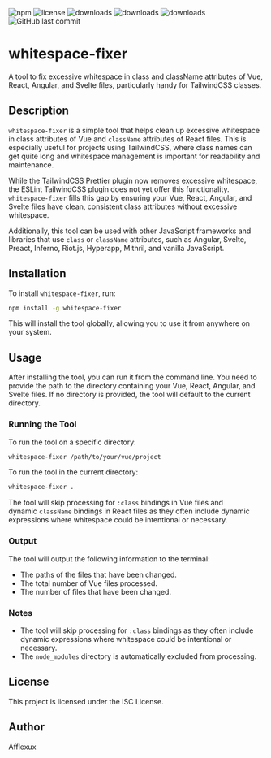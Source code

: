 ![npm](https://img.shields.io/npm/v/whitespace-fixer)
![license](https://img.shields.io/npm/l/whitespace-fixer)
![downloads](https://img.shields.io/npm/dt/whitespace-fixer)
![downloads](https://img.shields.io/npm/dw/whitespace-fixer)
![downloads](https://img.shields.io/npm/dm/whitespace-fixer)
![GitHub last commit](https://img.shields.io/github/last-commit/afflexux/whitespace-fixer)

# whitespace-fixer

A tool to fix excessive whitespace in class and className attributes of Vue, React, Angular, and Svelte files, particularly handy for TailwindCSS classes.

## Description

`whitespace-fixer` is a simple tool that helps clean up excessive whitespace in class attributes of Vue and `className` attributes of React files. This is especially useful for projects using TailwindCSS, where class names can get quite long and whitespace management is important for readability and maintenance.

While the TailwindCSS Prettier plugin now removes excessive whitespace, the ESLint TailwindCSS plugin does not yet offer this functionality. `whitespace-fixer` fills this gap by ensuring your Vue, React, Angular, and Svelte files have clean, consistent class attributes without excessive whitespace.

Additionally, this tool can be used with other JavaScript frameworks and libraries that use `class` or `className` attributes, such as Angular, Svelte, Preact, Inferno, Riot.js, Hyperapp, Mithril, and vanilla JavaScript.

## Installation

To install `whitespace-fixer`, run:

```bash
npm install -g whitespace-fixer

````
This will install the tool globally, allowing you to use it from anywhere on your system.

## Usage

After installing the tool, you can run it from the command line. You need to provide the path to the directory containing your Vue, React, Angular, and Svelte files. If no directory is provided, the tool will default to the current directory.

### Running the Tool

To run the tool on a specific directory:

```bash
whitespace-fixer /path/to/your/vue/project
````

To run the tool in the current directory:

```bash
whitespace-fixer .
````

The tool will skip processing for `:class` bindings in Vue files and dynamic `className` bindings in React files as they often include dynamic expressions where whitespace could be intentional or necessary.

### Output

The tool will output the following information to the terminal:

*   The paths of the files that have been changed.
*   The total number of Vue files processed.
*   The number of files that have been changed.

### Notes

*   The tool will skip processing for `:class` bindings as they often include dynamic expressions where whitespace could be intentional or necessary.
*   The `node_modules` directory is automatically excluded from processing.

## License

This project is licensed under the ISC License.

## Author

Afflexux
